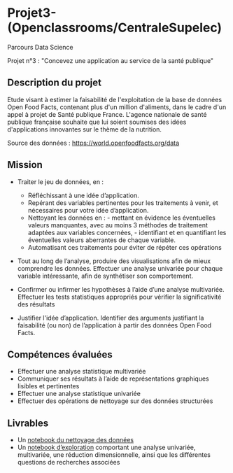 # Projet3-(Openclassrooms/CentraleSupelec)
Parcours Data Science

Projet n°3 : "Concevez une application au service de la santé publique"

## Description du projet 

Etude visant à estimer la faisabilité de l'exploitation de la base de données Open Food Facts, contenant plus d'un million d'aliments, dans le cadre d'un appel à projet de Santé publique France. L'agence nationale de santé publique française souhaite que lui soient soumises des idées d'applications innovantes sur le thème de la nutrition.

Source des données : https://world.openfoodfacts.org/data

## Mission

* Traiter le jeu de données, en :
    - Réfléchissant à une idée d’application.
    - Repérant des variables pertinentes pour les traitements à venir, et nécessaires pour votre idée d’application.
    - Nettoyant les données en :
          - mettant en évidence les éventuelles valeurs manquantes, avec au moins 3 méthodes de traitement adaptées aux variables concernées,
          - identifiant et en quantifiant les éventuelles valeurs aberrantes de chaque variable.
    - Automatisant ces traitements pour éviter de répéter ces opérations

* Tout au long de l’analyse, produire des visualisations afin de mieux comprendre les données. Effectuer une analyse univariée pour chaque variable intéressante, afin de synthétiser son comportement.
* Confirmer ou infirmer les hypothèses à l’aide d’une analyse multivariée. Effectuer les tests statistiques appropriés pour vérifier la significativité des résultats
* Justifier l'idée d’application. Identifier des arguments justifiant la faisabilité (ou non) de l’application à partir des données Open Food Facts.

## Compétences évaluées

* Effectuer une analyse statistique multivariée
* Communiquer ses résultats à l’aide de représentations graphiques lisibles et pertinentes
* Effectuer une analyse statistique univariée
* Effectuer des opérations de nettoyage sur des données structurées

## Livrables

* Un [notebook du nettoyage des données](https://github.com/raissaSaleu/P3_MBIADOU_SALEU/blob/main/PSant%C3%A9_01_notebooknettoyage.ipynb)
* Un [notebook d’exploration](https://github.com/raissaSaleu/P3_MBIADOU_SALEU/blob/main/PSant%C3%A9_02_notebookexploration.ipynb) comportant une analyse univariée, multivariée, une réduction dimensionnelle, ainsi que les différentes questions de recherches associées
